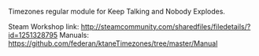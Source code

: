 Timezones regular module for Keep Talking and Nobody Explodes.

Steam Workshop link: http://steamcommunity.com/sharedfiles/filedetails/?id=1251328795
Manuals: https://github.com/federan/ktaneTimezones/tree/master/Manual
